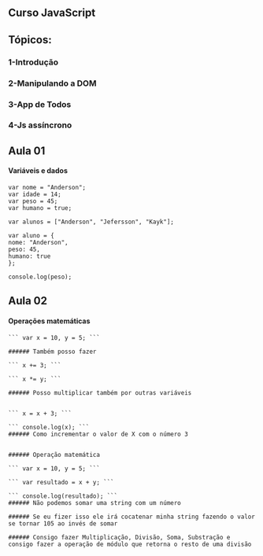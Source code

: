 ## Curso JavaScript

## Tópicos: 
### 1-Introdução
### 2-Manipulando a DOM
### 3-App de Todos
### 4-Js assíncrono

## Aula 01
#### Variáveis e dados 

    var nome = "Anderson";
    var idade = 14;
    var peso = 45;
    var humano = true;

    var alunos = ["Anderson", "Jefersson", "Kayk"];

    var aluno = {
    nome: "Anderson",
    peso: 45,
    humano: true
    };

    console.log(peso);

## Aula 02
#### Operações matemáticas


    ``` var x = 10, y = 5; ```

    ###### Também posso fazer 

    ``` x += 3; ```

    ``` x *= y; ```

    ###### Posso multiplicar também por outras variáveis 


    ``` x = x + 3; ```

    ``` console.log(x); ```
    ###### Como incrementar o valor de X com o número 3


    ###### Operação matemática 

    ``` var x = 10, y = 5; ```

    ``` var resultado = x + y; ```

    ``` console.log(resultado); ```
    ###### Não podemos somar uma string com um número 

    ###### Se eu fizer isso ele irá cocatenar minha string fazendo o valor se tornar 105 ao invés de somar 

    ###### Consigo fazer Multiplicação, Divisão, Soma, Substração e consigo fazer a operação de módulo que retorna o resto de uma divisão 